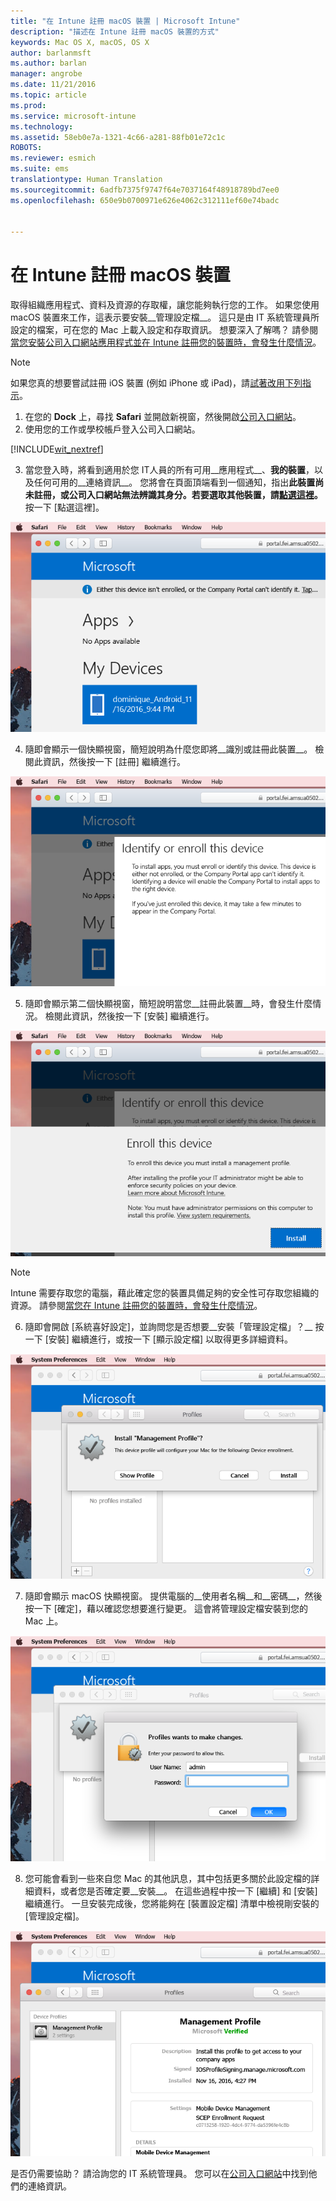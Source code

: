 ```yaml
---
title: "在 Intune 註冊 macOS 裝置 | Microsoft Intune"
description: "描述在 Intune 註冊 macOS 裝置的方式"
keywords: Mac OS X, macOS, OS X
author: barlanmsft
ms.author: barlan
manager: angrobe
ms.date: 11/21/2016
ms.topic: article
ms.prod: 
ms.service: microsoft-intune
ms.technology: 
ms.assetid: 58eb0e7a-1321-4c66-a281-88fb01e72c1c
ROBOTS: 
ms.reviewer: esmich
ms.suite: ems
translationtype: Human Translation
ms.sourcegitcommit: 6adfb7375f9747f64e7037164f48918789bd7ee0
ms.openlocfilehash: 650e9b0700971e626e4062c312111ef60e74badc


---
```


# <a name="enroll-your-macos-device-in-intune"></a>在 Intune 註冊 macOS 裝置

取得組織應用程式、資料及資源的存取權，讓您能夠執行您的工作。 如果您使用 macOS 裝置來工作，這表示要安裝__管理設定檔__。 這只是由 IT 系統管理員所設定的檔案，可在您的 Mac 上載入設定和存取資訊。 想要深入了解嗎？ 請參閱[當您安裝公司入口網站應用程式並在 Intune 註冊您的裝置時，會發生什麼情況](what-happens-if-you-install-the-company-portal-app-and-enroll-your-device-in-intune-ios.md)。

  > [!NOTE]
  > 如果您真的想要嘗試註冊 iOS 裝置 (例如 iPhone 或 iPad)，請[試著改用下列指示](enroll-your-device-in-intune-ios.md)。

1. 在您的 __Dock__ 上，尋找 __Safari__ 並開啟新視窗，然後開啟[公司入口網站](http://portal.manage.microsoft.com)。
2. 使用您的工作或學校帳戶登入公司入口網站。

  [!INCLUDE[wit_nextref](../includes/end-user-password-guidance.md)]

3. 當您登入時，將看到適用於您 IT人員的所有可用__應用程式__、__我的裝置__，以及任何可用的__連絡資訊__。 您將會在頁面頂端看到一個通知，指出**此裝置尚未註冊，或公司入口網站無法辨識其身分。若要選取其他裝置，請<u>點選這裡</u>。** 按一下 [點選這裡]。

 ![公司入口網站 macOS 登陸頁面](./media/macOS_enroll_001_landing_page.png)

4. 隨即會顯示一個快顯視窗，簡短說明為什麼您即將__識別或註冊此裝置__。 檢閱此資訊，然後按一下 [註冊] 繼續進行。

 ![識別或註冊此裝置 macOS](./media/macOS_enroll_002_IDenroll_popup.png)

5. 隨即會顯示第二個快顯視窗，簡短說明當您__註冊此裝置__時，會發生什麼情況。 檢閱此資訊，然後按一下 [安裝] 繼續進行。

 ![註冊此裝置 macOS](./media/macOS_enroll_003_enroll_popup.png)

  > [!NOTE]
  > Intune 需要存取您的電腦，藉此確定您的裝置具備足夠的安全性可存取您組織的資源。 請參閱[當您在 Intune 註冊您的裝置時，會發生什麼情況](what-happens-if-you-install-the-Company-Portal-app-and-enroll-your-device-in-intune-ios.md)。

6. 隨即會開啟 [系統喜好設定]，並詢問您是否想要__安裝「管理設定檔」？__ 按一下 [安裝] 繼續進行，或按一下 [顯示設定檔] 以取得更多詳細資料。

 ![安裝管理設定檔](./media/macOS_enroll_004_sysprefs_mgmt_profile.png)

7. 隨即會顯示 macOS 快顯視窗。 提供電腦的__使用者名稱__和__密碼__，然後按一下 [確定]，藉以確認您想要進行變更。 這會將管理設定檔安裝到您的 Mac 上。

 ![macOS 設定檔安裝快顯視窗](./media/macOS_enroll_005_sysprefs_admin_login.png)

8. 您可能會看到一些來自您 Mac 的其他訊息，其中包括更多關於此設定檔的詳細資料，或者您是否確定要__安裝__。 在這些過程中按一下 [繼續] 和 [安裝] 繼續進行。 一旦安裝完成後，您將能夠在 [裝置設定檔] 清單中檢視剛安裝的 [管理設定檔]。

 ![已安裝 macOS 設定檔](./media/macOS_enroll_006_sysprefs_installed_profile.png)

是否仍需要協助？ 請洽詢您的 IT 系統管理員。 您可以在[公司入口網站](http://portal.manage.microsoft.com)中找到他們的連絡資訊。



<!--HONumber=Dec16_HO2-->


